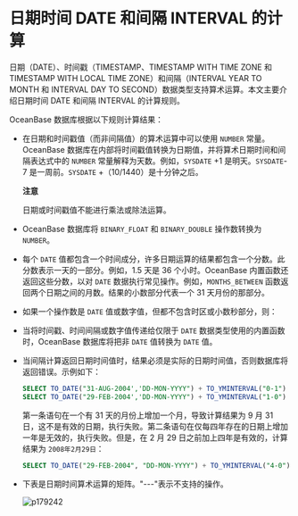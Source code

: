 日期时间 DATE 和间隔 INTERVAL 的计算 
===============================================

日期（DATE）、时间戳（TIMESTAMP、TIMESTAMP WITH TIME ZONE 和 TIMESTAMP WITH LOCAL TIME ZONE）和间隔（INTERVAL YEAR TO MONTH 和 INTERVAL DAY TO SECOND）数据类型支持算术运算。本文主要介绍日期时间 DATE 和间隔 INTERVAL 的计算规则。

OceanBase 数据库根据以下规则计算结果：

* 在日期和时间戳值（而非间隔值）的算术运算中可以使用 `NUMBER` 常量。OceanBase 数据库在内部将时间戳值转换为日期值，并将算术日期时间和间隔表达式中的 `NUMBER` 常量解释为天数。例如，`SYSDATE` +1 是明天。`SYSDATE`-7 是一周前。`SYSDATE` +（10/1440）是十分钟之后。

  **注意**

  

  日期或时间戳值不能进行乘法或除法运算。
  

* OceanBase 数据库将 `BINARY_FLOAT` 和 `BINARY_DOUBLE` 操作数转换为 `NUMBER`。

  

* 每个 `DATE` 值都包含一个时间成分，许多日期运算的结果都包含一个分数。此分数表示一天的一部分。例如，1.5 天是 36 个小时。OceanBase 内置函数还返回这些分数，以对 `DATE` 数据执行常见操作。例如，`MONTHS_BETWEEN` 函数返回两个日期之间的月数。结果的小数部分代表一个 31 天月份的那部分。

  

* 如果一个操作数是 `DATE` 值或数字值，但都不包含时区或小数秒部分，则：

  




<!-- -->



<!-- -->

* 当将时间戳、时间间隔或数字值传递给仅限于 `DATE` 数据类型使用的内置函数时，OceanBase 数据库将把非 `DATE` 值转换为 `DATE` 值。

  

* 当间隔计算返回日期时间值时，结果必须是实际的日期时间值，否则数据库将返回错误。示例如下：

  ```sql
  SELECT TO_DATE("31-AUG-2004','DD-MON-YYYY") + TO_YMINTERVAL("0-1") FROM DUAL;
  SELECT TO_DATE("29-FEB-2004','DD-MON-YYYY") + TO_YMINTERVAL("1-0") FROM DUAL;
  ```

  

  第一条语句在一个有 31 天的月份上增加一个月，导致计算结果为 9 月 31 日，这不是有效的日期，执行失败。第二条语句在仅每四年存在的日期上增加一年是无效的，执行失败。但是，在 2 月 29 日之前加上四年是有效的，计算结果为 `2008年2月29日`：

  ```sql
  SELECT TO_DATE("29-FEB-2004", "DD-MON-YYYY") + TO_YMINTERVAL("4-0") FROM DUAL;
  ```

  




<!-- -->

* 下表是日期时间算术运算的矩阵。"---"表示不支持的操作。

  ![p179242](https://help-static-aliyun-doc.aliyuncs.com/assets/img/zh-CN/7110319361/p367602.png)
  



